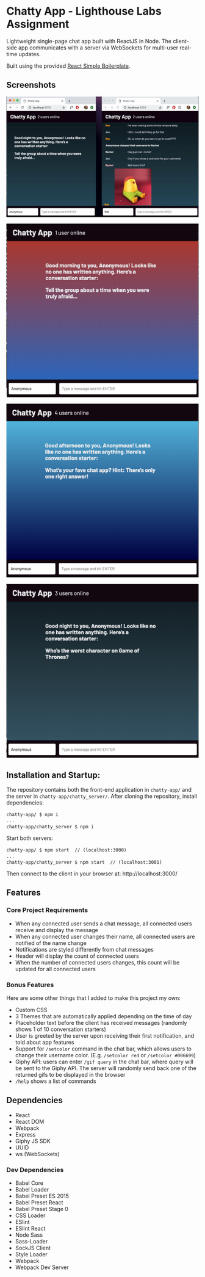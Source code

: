 # Chatty App - Lighthouse Labs Assignment

Lightweight single-page chat app built with ReactJS in Node. The client-side app communicates with a server via WebSockets for multi-user real-time updates.

Built using the provided [React Simple Boilerplate](https://github.com/lighthouse-labs/react-simple-boilerplate).

## Screenshots

![Key features](https://github.com/rachelgould/chatty-app/blob/master/screenshots/chatty-demo.gif?raw=true)

![Morning theme](https://github.com/rachelgould/chatty-app/blob/master/screenshots/Screen%20Shot%202019-03-14%20at%207.37.21%20PM.png?raw=true)

![Afternoon theme](https://github.com/rachelgould/chatty-app/blob/master/screenshots/Screen%20Shot%202019-03-14%20at%207.38.35%20PM.png?raw=true)

![Night theme](https://github.com/rachelgould/chatty-app/blob/master/screenshots/Screen%20Shot%202019-03-14%20at%207.39.21%20PM.png?raw=true)


## Installation and Startup:

The repository contains both the front-end application in `chatty-app/` and the server in `chatty-app/chatty_server/`. After cloning the repository, install dependencies:

```
chatty-app/ $ npm i
...
chatty-app/chatty_server $ npm i
```

Start both servers:

```
chatty-app/ $ npm start  // (localhost:3000)
...
chatty-app/chatty_server $ npm start  // (localhost:3001)
```

Then connect to the client in your browser at: http://localhost:3000/

## Features

### Core Project Requirements

* When any connected user sends a chat message, all connected users receive and display the message
* When any connected user changes their name, all connected users are notified of the name change
* Notifications are styled differently from chat messages
* Header will display the count of connected users
* When the number of connected users changes, this count will be updated for all connected users

### Bonus Features

Here are some other things that I added to make this project my own:

* Custom CSS
* 3 Themes that are automatically applied depending on the time of day
* Placeholder text before the client has received messages (randomly shows 1 of 10 conversation starters)
* User is greeted by the server upon receiving their first notification, and told about app features
* Support for `/setcolor` command in the chat bar, which allows users to change their username color. (E.g. `/setcolor red` or `/setcolor #006699`)
* Giphy API: users can enter `/gif query` in the chat bar, where query will be sent to the Giphy API. The server will randomly send back one of the returned gifs to be displayed in the browser
* `/help` shows a list of commands

## Dependencies

* React
* React DOM
* Webpack
* Express
* Giphy JS SDK
* UUID
* ws (WebSockets)

### Dev Dependencies

* Babel Core
* Babel Loader
* Babel Preset ES 2015
* Babel Preset React
* Babel Preset Stage 0
* CSS Loader
* ESlint
* ESlint React
* Node Sass
* Sass-Loader
* SockJS Client
* Style Loader
* Webpack
* Webpack Dev Server